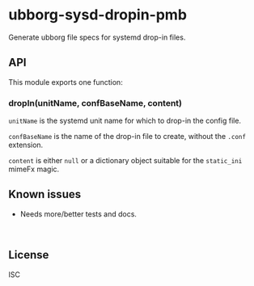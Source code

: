 ﻿
<!--#echo json="package.json" key="name" underline="=" -->
ubborg-sysd-dropin-pmb
======================
<!--/#echo -->

<!--#echo json="package.json" key="description" -->
Generate ubborg file specs for systemd drop-in files.
<!--/#echo -->



API
---

This module exports one function:

### dropIn(unitName, confBaseName, content)

`unitName` is the systemd unit name for which to drop-in the config file.

`confBaseName` is the name of the drop-in file to create,
without the `.conf` extension.

`content` is either `null` or a dictionary object suitable
for the `static_ini` mimeFx magic.





<!--#toc stop="scan" -->



Known issues
------------

* Needs more/better tests and docs.




&nbsp;


License
-------
<!--#echo json="package.json" key=".license" -->
ISC
<!--/#echo -->
